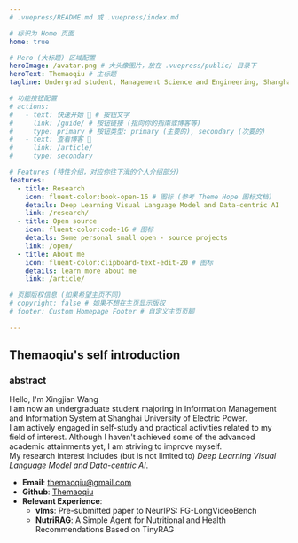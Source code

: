 ```yaml
---
# .vuepress/README.md 或 .vuepress/index.md

# 标识为 Home 页面
home: true

# Hero (大标题) 区域配置
heroImage: /avatar.png # 大头像图片，放在 .vuepress/public/ 目录下
heroText: Themaoqiu # 主标题
tagline: Undergrad student, Management Science and Engineering, Shanghai University of Electric Power # 副标题

# 功能按钮配置
# actions:
#   - text: 快速开始 🚀 # 按钮文字
#     link: /guide/ # 按钮链接 (指向你的指南或博客等)
#     type: primary # 按钮类型: primary (主要的), secondary (次要的)
#   - text: 查看博客 📄
#     link: /article/
#     type: secondary

# Features (特性介绍，对应你往下滑的个人介绍部分)
features:
  - title: Research
    icon: fluent-color:book-open-16 # 图标 (参考 Theme Hope 图标文档)
    details: Deep Learning Visual Language Model and Data-centric AI
    link: /research/
  - title: Open source
    icon: fluent-color:code-16 # 图标
    details: Some personal small open - source projects
    link: /open/
  - title: About me
    icon: fluent-color:clipboard-text-edit-20 # 图标
    details: learn more about me
    link: /article/

# 页脚版权信息 (如果希望主页不同)
# copyright: false # 如果不想在主页显示版权
# footer: Custom Homepage Footer # 自定义主页页脚

---
```


## Themaoqiu's self introduction 

### abstract
Hello, I'm Xingjian Wang  
I am now an undergraduate student majoring in Information Management and Information System at Shanghai University of Electric Power.  
I am actively engaged in self-study and practical activities related to my field of interest. Although I haven't achieved some of the advanced academic attainments yet, I am striving to improve myself.  
My research interest includes (but is not limited to) *Deep Learning Visual Language Model and Data-centric AI*.

- **Email**: themaoqiu@gmail.com  
- **Github**: [Themaoqiu](https://github.com/Themaoqiu)  
- **Relevant Experience**:  
    - **vlms**: Pre-submitted paper to NeurIPS: FG-LongVideoBench  
    - **NutriRAG**: A Simple Agent for Nutritional and Health Recommendations Based on TinyRAG  